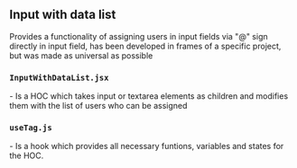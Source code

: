 ## Input with data list ##

Provides a functionality of assigning users in input fields via "@" sign directly in input field, has been developed in frames of a specific project, but was made as universal as possible

### `InputWithDataList.jsx` ###
\- Is a HOC which takes input or textarea elements as children and modifies them with the list of users who can be assigned

### `useTag.js` ###
\- Is a hook which provides all necessary funtions, variables and states for the HOC.